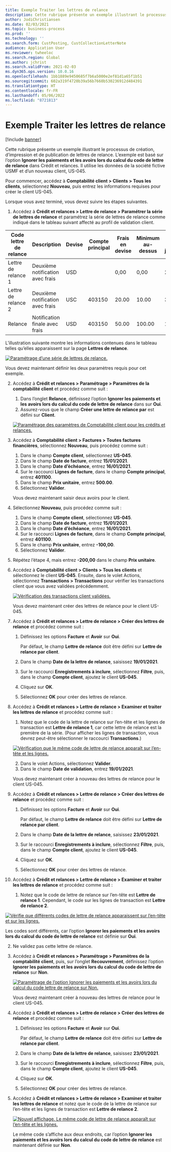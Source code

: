 ```yaml
---
title: Exemple Traiter les lettres de relance
description: Cette rubrique présente un exemple illustrant le processus de création, d’impression et de publication de lettres de relance.
author: JodiChristiansen
ms.date: 02/03/2021
ms.topic: business-process
ms.prod: ''
ms.technology: ''
ms.search.form: CustPosting, CustCollectionLetterNote
audience: Application User
ms.reviewer: twheeloc
ms.search.region: Global
ms.author: jchrist
ms.search.validFrom: 2021-02-03
ms.dyn365.ops.version: 10.0.16
ms.openlocfilehash: 1bb1889e9450685f7b6a5000e2ef81d1a65f1b51
ms.sourcegitcommit: 602a319f4720b39a56b7660b530236912d484391
ms.translationtype: HT
ms.contentlocale: fr-FR
ms.lasthandoff: 05/06/2022
ms.locfileid: "8721813"
---
```

# <a name="process-collection-letters-example"></a>Exemple Traiter les lettres de relance

[!include [banner](../../includes/banner.md)]

Cette rubrique présente un exemple illustrant le processus de création, d’impression et de publication de lettres de relance. L’exemple est basé sur l’option **Ignorer les paiements et les avoirs lors du calcul du code de lettre de relance** dans Crédit et relances. Il utilise les données de la société fictive USMF et d’un nouveau client, US-045.

Pour commencer, accédez à **Comptabilité client \> Clients \> Tous les clients**, sélectionnez **Nouveau**, puis entrez les informations requises pour créer le client US-045.

Lorsque vous avez terminé, vous devez suivre les étapes suivantes.

1. Accédez à **Crédit et relances \> Lettre de relance \> Paramétrer la série de lettres de relance** et paramétrez la série de lettres de relance comme indiqué dans le tableau suivant affecté au profil de validation client.

|     Code lettre de relance      |     Description                           |     Devise      |     Compte principal        |     Frais en devise     |     Minimum au-dessus        |     Bloc de jours      |
|---------------------------------  |---------------------------------------    |-----------------  |-----------------------    |-------------------------- |-----------------------    |---------------------  |
|     Lettre de relance 1         |     Deuxième notification avec frais        |     USD           |                           |     0,00                  |     0,00                  |     2                 |
|     Lettre de relance 2         |     Deuxième notification avec frais        |     USC           |     403150                |     20.00                 |     10.00                 |     3                 |
|     Relance                    |     Notification finale avec frais         |     USD           |     403150                |     50.00                 |     100.00                |     15                |

L’illustration suivante montre les informations contenues dans le tableau telles qu’elles apparaissent sur la page **Lettres de relance**. 

[![Paramétrage d’une série de lettres de relance.](./media/Ignore-payments-creditmemos-1.PNG)](./media/Ignore-payments-creditmemos-1.PNG)

 Vous devez maintenant définir les deux paramètres requis pour cet exemple.

2. Accédez à **Crédit et relances \> Paramétrage \> Paramètres de la comptabilité client** et procédez comme suit :

    1. Dans l’onglet **Relance**, définissez l’option **Ignorer les paiements et les avoirs lors du calcul du code de lettre de relance** dans sur **Oui**.
    2. Assurez-vous que le champ **Créer une lettre de relance par** est défini sur **Client**.

    [![Paramétrage des paramètres de Comptabilité client pour les crédits et relances.](./media/Ignore-payments-creditmemos-2.PNG)](./media/Ignore-payments-creditmemos-2.PNG)

3. Accédez à **Comptabilité client \> Factures \> Toutes factures financières**, sélectionnez **Nouveau**, puis procédez comme suit :

    1. Dans le champ **Compte client**, sélectionnez **US-045**.
    2. Dans le champ **Date de facture**, entrez **15/01/2021**.
    3. Dans le champ **Date d’échéance**, entrez **16/01/2021**.
    4. Sur le raccourci **Lignes de facture**, dans le champ **Compte principal**, entrez **401100**.
    5. Dans le champ **Prix unitaire**, entrez **500.00**.
    6. Sélectionnez **Valider**.

    Vous devez maintenant saisir deux avoirs pour le client.

4. Sélectionnez **Nouveau**, puis procédez comme suit :

    1. Dans le champ **Compte client**, sélectionnez **US-045**.
    2. Dans le champ **Date de facture**, entrez **15/01/2021**.
    3. Dans le champ **Date d’échéance**, entrez **16/01/2021**.
    4. Sur le raccourci **Lignes de facture**, dans le champ **Compte principal**, entrez **401100**.
    5. Dans le champ **Prix unitaire**, entrez **-100,00**.
    6. Sélectionnez **Valider**.

5. Répétez l’étape 4, mais entrez **-200,00** dans le champ **Prix unitaire**.
6. Accédez à **Comptabilité client \> Clients \> Tous les clients** et sélectionnez le client **US-045**. Ensuite, dans le volet Actions, sélectionnez **Transactions \> Transactions** pour vérifier les transactions client que vous avez validées précédemment.

    [![Vérification des transactions client validées.](./media/Ignore-payments-creditmemos-3.PNG)](./media/Ignore-payments-creditmemos-3.PNG)

    Vous devez maintenant créer des lettres de relance pour le client US-045.

7. Accédez à **Crédit et relances \> Lettre de relance \> Créer des lettres de relance** et procédez comme suit :

    1. Définissez les options **Facture** et **Avoir** sur **Oui**.

        Par défaut, le champ **Lettre de relance** doit être défini sur **Lettre de relance par client**.

    2. Dans le champ **Date de la lettre de relance**, saisissez **19/01/2021**.
    3. Sur le raccourci **Enregistrements à inclure**, sélectionnez **Filtre**, puis, dans le champ **Compte client**, ajoutez le client **US-045**.
    4. Cliquez sur **OK**.
    5. Sélectionnez **OK** pour créer des lettres de relance.

8. Accédez à **Crédit et relances \> Lettre de relance \> Examiner et traiter les lettres de relance** et procédez comme suit :

    1. Notez que le code de la lettre de relance sur l’en-tête et les lignes de transaction est **Lettre de relance 1**, car cette lettre de relance est la première de la série. (Pour afficher les lignes de transaction, vous devrez peut-être sélectionner le raccourci **Transactions**.)

   [![Vérification que le même code de lettre de relance apparaît sur l’en-tête et les lignes.](./media/Ignore-payments-creditmemos-4.PNG)](./media/Ignore-payments-creditmemos-4.PNG)

    2. Dans le volet Actions, sélectionnez **Valider**.
    3. Dans le champ **Date de validation**, entrez **19/01/2021**.

    Vous devez maintenant créer à nouveau des lettres de relance pour le client US-045.

9. Accédez à **Crédit et relances \> Lettre de relance \> Créer des lettres de relance** et procédez comme suit :

    1. Définissez les options **Facture** et **Avoir** sur **Oui**.

        Par défaut, le champ **Lettre de relance** doit être défini sur **Lettre de relance par client**.

    2. Dans le champ **Date de la lettre de relance**, saisissez **23/01/2021**.
    3. Sur le raccourci **Enregistrements à inclure**, sélectionnez **Filtre**, puis, dans le champ **Compte client**, ajoutez le client **US-045**.
    4. Cliquez sur **OK**.
    5. Sélectionnez **OK** pour créer des lettres de relance.

10. Accédez à **Crédit et relances \> Lettre de relance \> Examiner et traiter les lettres de relance** et procédez comme suit :

    1. Notez que le code de lettre de relance sur l’en-tête est **Lettre de relance 1**. Cependant, le code sur les lignes de transaction est **Lettre de relance 2**.

   [![Vérifie que différents codes de lettre de relance apparaissent sur l’en-tête et sur les lignes.](./media/Ignore-payments-creditmemos-5.PNG)](./media/Ignore-payments-creditmemos-5.PNG)

  Les codes sont différents, car l’option **Ignorer les paiements et les avoirs lors du calcul du code de lettre de relance** est définie sur **Oui**.

  2. Ne validez pas cette lettre de relance.

11. Accédez à **Crédit et relances \> Paramétrage \> Paramètres de la comptabilité client**, puis, sur l’onglet **Recouvrement**, définissez l’option **Ignorer les paiements et les avoirs lors du calcul du code de lettre de relance** sur **Non**.

    [![Paramétrage de l’option Ignorer les paiements et les avoirs lors du calcul du code lettre de relance sur Non.](./media/Ignore-payments-creditmemos-6.PNG)](./media/Ignore-payments-creditmemos-6.PNG)

    Vous devez maintenant créer à nouveau des lettres de relance pour le client US-045.

12. Accédez à **Crédit et relances \> Lettre de relance \> Créer des lettres de relance** et procédez comme suit :

    1. Définissez les options **Facture** et **Avoir** sur **Oui**.

        Par défaut, le champ **Lettre de relance** doit être défini sur **Lettre de relance par client**.

    2. Dans le champ **Date de la lettre de relance**, saisissez **23/01/2021**.
    3. Sur le raccourci **Enregistrements à inclure**, sélectionnez **Filtre**, puis, dans le champ **Compte client**, ajoutez le client **US-045**.
    4. Cliquez sur **OK**.
    5. Sélectionnez **OK** pour créer des lettres de relance.

13. Accédez à **Crédit et relances \> Lettre de relance \> Examiner et traiter les lettres de relance** et notez que le code de la lettre de relance sur l’en-tête et les lignes de transaction est **Lettre de relance 2**.

    [![Nouvel affichage. Le même code de lettre de relance apparaît sur l’en-tête et les lignes.](./media/Ignore-payments-creditmemos-7.PNG)](./media/Ignore-payments-creditmemos-7.PNG)

    Le même code s’affiche aux deux endroits, car l’option **Ignorer les paiements et les avoirs lors du calcul du code de lettre de relance** est maintenant définie sur **Non**.
